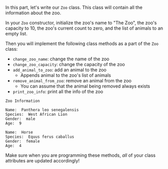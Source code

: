 ﻿<!--title={Zoo Class}-->
<!--badges={Python:180}-->

<!--concepts={class_variables.mdx, using_objects.mdx, python_objects.mdx, getter_setter_deleter.mdx}-->

In this part, let's write our `Zoo` class. This class will contain all the information about the zoo.

In your `Zoo` constructor, initialize the zoo's name to "The Zoo", the zoo's capacity to 10, the zoo's current count to zero, and the list of animals to an empty list. 

Then you will implement the following class methods as a part of the `Zoo` class:

- `change_zoo_name`: change the name of the zoo 
- `change_zoo_capacity`: change the capacity of the zoo 
- `add_animal_to_zoo`: add an animal to the zoo 
  - Appends animal to the zoo's list of animals
- `remove_animal_from_zoo`: remove an animal from the zoo 
  - You can assume that the animal being removed always exists
- `print_zoo_info`: print all the info of the zoo 

```
Zoo Information

Name:  Panthera leo senegalensis
Species:  West African Lion
Gender:  male
Age:  9

Name:  Horse
Species:  Equus ferus caballus
Gender:  female
Age:  4
```

Make sure when you are programming these methods, *all* of your class attributes are updated accordingly!

